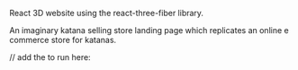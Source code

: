 React 3D website using the react-three-fiber library.

An imaginary katana selling store landing page which replicates an online e commerce store for katanas.

// add the to run here: 
